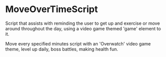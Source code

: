 # MoveOverTimeScript
Script that assists with reminding the user to get up and exercise or move around throughout the day, using a video game themed 'game' element to it.

Move every specified minutes script with an 'Overwatch' video game theme, level up daily, boss battles, making health fun.
